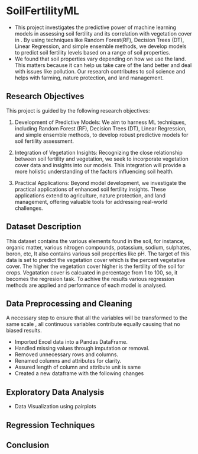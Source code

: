 # SoilFertilityML
* This project investigates the predictive power of machine learning models in assessing soil fertility and its correlation with vegetation cover in . By using techniques like Random Forest(RF), Decision Trees (DT), Linear Regression, and simple ensemble methods, we develop models to predict soil fertility levels based on a range of soil properties.
* We found that soil properties vary depending on how we use the land. This matters because it can help us take care of the land better and deal with issues like pollution. Our research contributes to soil science and helps with farming, nature protection, and land management.
## Research Objectives
This project is guided by the following research objectives:

1. Development of Predictive Models: We aim to harness ML techniques, including Random Forest (RF), Decision Trees (DT), Linear Regression, and simple ensemble methods, to develop robust predictive models for soil fertility assessment.

2. Integration of Vegetation Insights: Recognizing the close relationship between soil fertility and vegetation, we seek to incorporate vegetation cover data and insights into our models. This integration will provide a more holistic understanding of the factors influencing soil health.

3. Practical Applications: Beyond model development, we investigate the practical applications of enhanced soil fertility insights. These applications extend to agriculture, nature protection, and land management, offering valuable tools for addressing real-world challenges.
## Dataset Description
This dataset contains the various elements found in the soil, for instance, organic matter, various nitrogen compounds, potassium, sodium, sulphates, boron, etc, It also contains various soil properties like pH. The target of this data is set to predict the vegetation cover which is the percent vegetative cover. The higher the vegetation cover higher is the fertility of the soil for crops. Vegatation cover is calcuated in percentage from 1 to 100, so, it becomes the regresion task. To achive the results various regression methods are applied and performance of each model is analysed.
## Data Preprocessing and Cleaning
A necessary step  to ensure that all the variables will be transformed to the same scale , all continuous variables contribute equally causing that no biased results.
 - Imported Excel data into a Pandas DataFrame.
 - Handled missing values through imputation or removal.
 - Removed unnecessary rows and columns.
 - Renamed columns and attributes for clarity.
 - Assured length of column and attribute unit is same
 - Created a new dataframe with the following changes
## Exploratory Data Analysis
 - Data Visualization using pairplots
   

## Regression Techniques
## Conclusion
